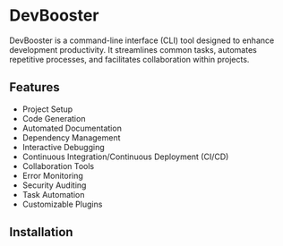# DevBooster

DevBooster is a command-line interface (CLI) tool designed to enhance development productivity. It streamlines common tasks, automates repetitive processes, and facilitates collaboration within projects.

## Features

- Project Setup
- Code Generation
- Automated Documentation
- Dependency Management
- Interactive Debugging
- Continuous Integration/Continuous Deployment (CI/CD)
- Collaboration Tools
- Error Monitoring
- Security Auditing
- Task Automation
- Customizable Plugins

## Installation

